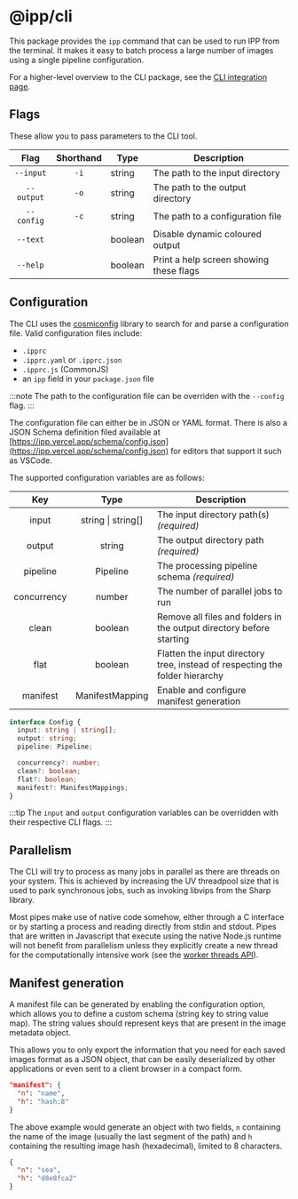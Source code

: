 # @ipp/cli

This package provides the `ipp` command that can be used to run IPP from the terminal. It makes it easy to batch process a large number of images using a single pipeline configuration.

For a higher-level overview to the CLI package, see the [CLI integration page](../integrations/cli.md).

## Flags

These allow you to pass parameters to the CLI tool.

|    Flag    | Shorthand | Type    | Description                             |
| :--------: | :-------: | ------- | --------------------------------------- |
| `--input`  |   `-i`    | string  | The path to the input directory         |
| `--output` |   `-o`    | string  | The path to the output directory        |
| `--config` |   `-c`    | string  | The path to a configuration file        |
|  `--text`  |           | boolean | Disable dynamic coloured output         |
|  `--help`  |           | boolean | Print a help screen showing these flags |

## Configuration

The CLI uses the [cosmiconfig](https://github.com/davidtheclark/cosmiconfig) library to search for and parse a configuration file. Valid configuration files include:

- `.ipprc`
- `.ipprc.yaml` or `.ipprc.json`
- `.ipprc.js` (CommonJS)
- an `ipp` field in your `package.json` file

:::note
The path to the configuration file can be overriden with the `--config` flag.
:::

The configuration file can either be in JSON or YAML format. There is also a JSON Schema definition filed available at [https://ipp.vercel.app/schema/config.json](https://ipp.vercel.app/schema/config.json) for editors that support it such as VSCode.

The supported configuration variables are as follows:

|     Key     |        Type        | Description                                                                  |
| :---------: | :----------------: | ---------------------------------------------------------------------------- |
|    input    | string \| string[] | The input directory path(s) _(required)_                                     |
|   output    |       string       | The output directory path _(required)_                                       |
|  pipeline   |      Pipeline      | The processing pipeline schema _(required)_                                  |
| concurrency |       number       | The number of parallel jobs to run                                           |
|    clean    |      boolean       | Remove all files and folders in the output directory before starting         |
|    flat     |      boolean       | Flatten the input directory tree, instead of respecting the folder hierarchy |
|  manifest   |  ManifestMapping   | Enable and configure manifest generation                                     |

```ts title="Typescript interface for the configuration schema"
interface Config {
  input: string | string[];
  output: string;
  pipeline: Pipeline;

  concurrency?: number;
  clean?: boolean;
  flat?: boolean;
  manifest?: ManifestMappings;
}
```

:::tip
The `input` and `output` configuration variables can be overridden with their respective CLI flags.
:::

## Parallelism

The CLI will try to process as many jobs in parallel as there are threads on your system. This is achieved by increasing the UV threadpool size that is used to park synchronous jobs, such as invoking libvips from the Sharp library.

Most pipes make use of native code somehow, either through a C interface or by starting a process and reading directly from stdin and stdout. Pipes that are written in Javascript that execute using the native Node.js runtime will not benefit from parallelism unless they explicitly create a new thread for the computationally intensive work (see the [worker threads API](https://nodejs.org/api/worker_threads.html)).

## Manifest generation

A manifest file can be generated by enabling the configuration option, which allows you to define a custom schema (string key to string value map). The string values should represent keys that are present in the image metadata object.

This allows you to only export the information that you need for each saved images format as a JSON object, that can be easily deserialized by other applications or even sent to a client browser in a compact form.

```json title="Configuration example"
"manifest": {
  "n": "name",
  "h": "hash:8"
}
```

The above example would generate an object with two fields, `n` containing the name of the image (usually the last segment of the path) and `h` containing the resulting image hash (hexadecimal), limited to 8 characters.

```json title="Generated JSON (for an image named sea.jpg)"
{
  "n": "sea",
  "h": "d8e8fca2"
}
```
